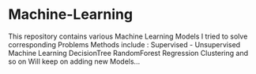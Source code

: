 # Machine-Learning
This repository contains various Machine Learning Models I tried to solve corresponding Problems
Methods include : 
  Supervised - Unsupervised Machine Learning
    DecisionTree
    RandomForest
    Regression
    Clustering
    and so on
Will keep on adding new Models...
